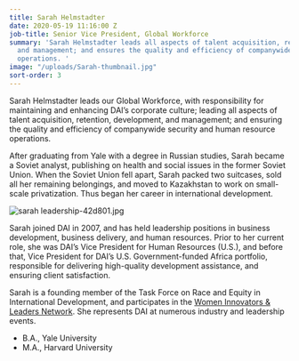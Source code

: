 ```yaml
---
title: Sarah Helmstadter
date: 2020-05-19 11:16:00 Z
job-title: Senior Vice President, Global Workforce
summary: 'Sarah Helmstadter leads all aspects of talent acquisition, retention, development,
  and management; and ensures the quality and efficiency of companywide human resource
  operations. '
image: "/uploads/Sarah-thumbnail.jpg"
sort-order: 3
---
```


Sarah Helmstadter leads our Global Workforce, with responsibility for maintaining and enhancing DAI’s corporate culture; leading all aspects of talent acquisition, retention, development, and management; and ensuring the quality and efficiency of companywide security and human resource operations.
 
After graduating from Yale with a degree in Russian studies, Sarah became a Soviet analyst, publishing on health and social issues in the former Soviet Union. When the Soviet Union fell apart, Sarah packed two suitcases, sold all her remaining belongings, and moved to Kazakhstan to work on small-scale privatization. Thus began her career in international development.

![sarah leadership-42d801.jpg](/uploads/sarah%20leadership-42d801.jpg)
 
Sarah joined DAI in 2007, and has held leadership positions in business development, business delivery, and human resources. Prior to her current role, she was DAI’s Vice President for Human Resources (U.S.), and before that, Vice President for DAI’s U.S. Government-funded Africa portfolio, responsible for delivering high-quality development assistance, and ensuring client satisfaction.
 
Sarah is a founding member of the Task Force on Race and Equity in International Development, and participates in the [Women Innovators & Leaders Network](https://www.wildleadershipforum.org/). She represents DAI at numerous industry and leadership events.

* B.A., Yale University
* M.A., Harvard University